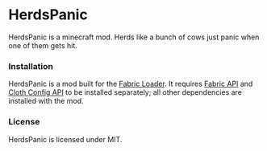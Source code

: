 # HerdsPanic
HerdsPanic is a minecraft mod. Herds like a bunch of cows just panic when one of them gets hit.

### Installation
HerdsPanic is a mod built for the [Fabric Loader](https://fabricmc.net/). It requires [Fabric API](https://www.curseforge.com/minecraft/mc-mods/fabric-api) and [Cloth Config API](https://www.curseforge.com/minecraft/mc-mods/cloth-config) to be installed separately; all other dependencies are installed with the mod.

### License
HerdsPanic is licensed under MIT.
